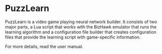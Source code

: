 # PuzzLearn


PuzzLearn is a video game playing neural network builder. It consists of two major parts, a Lua script that works with the BizHawk emulator that runs the learning algorithm and a configuration file builder that creates configuration files that provide the learning script with game-specific information.

For more details, read the user manual.
